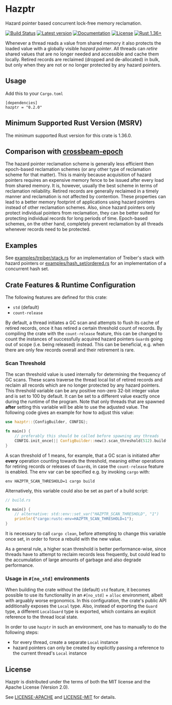 # Hazptr

Hazard pointer based concurrent lock-free memory reclamation.

[![Build Status](https://travis-ci.org/oliver-giersch/hazptr.svg?branch=master)](
https://travis-ci.org/oliver-giersch/hazptr)
[![Latest version](https://img.shields.io/crates/v/hazptr.svg)](https://crates.io/crates/hazptr)
[![Documentation](https://docs.rs/hazptr/badge.svg)](https://docs.rs/hazptr)
[![License](https://img.shields.io/badge/license-MIT%2FApache--2.0-blue.svg)](
https://github.com/oliver-giersch/hazptr)
[![Rust 1.36+](https://img.shields.io/badge/rust-1.36+-lightgray.svg)](
https://www.rust-lang.org)

Whenever a thread reads a value from shared memory it also protects the loaded
value with a globally visible *hazard pointer*.
All threads can *retire* shared values that are no longer needed and accessible
and cache them locally.
Retired records are reclaimed (dropped and de-allocated) in bulk, but only when
they are not or no longer protected by any hazard pointers.

## Usage

Add this to your `Cargo.toml`

```
[dependencies]
hazptr = "0.2.0"
```

## Minimum Supported Rust Version (MSRV)

The minimum supported Rust version for this crate is 1.36.0.

## Comparison with [crossbeam-epoch](https://crates.io/crates/crossbeam-epoch)

The hazard pointer reclamation scheme is generally less efficient then
epoch-based reclamation schemes (or any other type of reclamation scheme for
that matter).
This is mainly because acquisition of hazard pointers requires an expensive
memory fence to be issued after every load from shared memory.
It is, however, usually the best scheme in terms of reclamation reliability.
Retired records are generally reclaimed in a timely manner and reclamation is
not affected by contention.
These properties can lead to a better memory footprint of applications using
hazard pointers instead of other reclamation schemes.
Also, since hazard pointers only protect individual pointers from reclamation,
they can be better suited for protecting individual records for long periods of
time.
Epoch-based schemes, on the other hand, completely prevent reclamation by all
threads whenever records need to be protected.

## Examples

See [examples/treiber/stack.rs](examples/treiber/stack.rs) for an implementation
of Treiber's stack with hazard pointers or
[examples/hash_set/ordered.rs](examples/hash_set/ordered/mod.rs) for an
implementation of a concurrent hash set.

## Crate Features & Runtime Configuration

The following features are defined for this crate:

- `std` (default)
- `count-release`

By default, a thread initiates a GC scan and attempts to flush its cache of
retired records, once it has retired a certain threshold count of records.
By compiling the crate with the `count-release` feature, this can be changed to
count the instances of successfully acquired hazard pointers `Guard`s going
out of scope (i.e. being released) instead.
This can be beneficial, e.g. when there are only few records overall and
their retirement is rare.

### Scan Threshold

The scan threshold value is used internally for determining the frequency of
GC scans.
These scans traverse the thread local list of retired records and reclaim all
records which are no longer protected by any hazard pointers.
This threshold variable can be any positive non-zero 32-bit integer value and
is set to 100 by default.
It can be set to a different value exactly once during the runtime of the
program.
Note that only threads that are spawned **after** setting this variable will
be able to use the adjusted value.
The following code gives an example for how to adjust this value:

```rust
use hazptr::{ConfigBuilder, CONFIG};

fn main() {
    // preferably this should be called before spawning any threads
    CONFIG.init_once(|| ConfigBuilder::new().scan_threshold(512).build());
}
```

A scan threshold of 1 means, for example, that a GC scan is initiated
after **every** operation counting towards the threshold, meaning either
operations for retiring records or releases of `Guard`s, in case the
`count-release` feature is enabled.
The env var can be specified e.g. by invoking `cargo` with:

```
env HAZPTR_SCAN_THRESHOLD=1 cargo build
```

Alternatively, this variable could also be set as part of a build script:

```rust
// build.rs

fn main() {
    // alternative: std::env::set_var("HAZPTR_SCAN_THRESHOLD", "1")
    println!("cargo:rustc-env=HAZPTR_SCAN_THRESHOLD=1");
}
```

It is necessary to call `cargo clean`, before attempting to change this variable
once set, in order to force a rebuild with the new value.

As a general rule, a higher scan threshold is better performance-wise, since
threads have to attempt to reclaim records less frequently, but could lead to
the accumulation of large amounts of garbage and also degrade performance.

### Usage in `#[no_std]` environments

When building the crate without the (default) `std` feature, it becomes
possible to use its functionality in an `#[no_std]` + `alloc` environment, albeit
with arguably worse ergonomics.
In this configuration, the crate's public API additionally exposes the `Local`
type.
Also, instead of exporting the `Guard` type, a different `LocalGuard` type is
exported, which contains an explicit reference to the thread local state.

In order to use `hazptr` in such an environment, one has to manually to do the
following steps:

- for every thread, create a separate `Local` instance
- hazard pointers can only be created by explicitly passing a reference to the
  current thread's `Local` instance

## License

Hazptr is distributed under the terms of both the MIT license and the
Apache License (Version 2.0).

See [LICENSE-APACHE](LICENSE-APACHE) and [LICENSE-MIT](LICENSE-MIT) for details.
